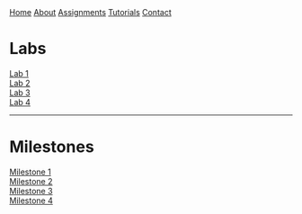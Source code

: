 <head>
<link rel="stylesheet" href="myStyles.css">
</head>

<div class="top-navbar">
  <a href="index.html">Home</a>
  <a href="about.html">About</a>
  <a href="assignments.html" class="current">Assignments</a>
  <a href="tutorials.html">Tutorials</a>
  <a href="contact.html">Contact</a>
</div>

# Labs
[Lab 1](lab1/lab1.md)
<br>
[Lab 2](lab2/lab2.md)
<br>
[Lab 3](lab3/lab3.md)
<br>
[Lab 4](does_not_exist.md)

***

# Milestones
[Milestone 1](milestone1/milestone1.md)
<br>
[Milestone 2](milestone2/milestone2.md)
<br>
[Milestone 3](does_not_exist.md)
<br>
[Milestone 4](does_not_exist.md)
